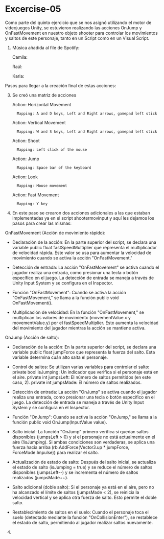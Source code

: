 # Excercise-05

Como parte del quinto ejercicio que se nos asignó utilizando el motor de videojuegos Unity, se estuvieron realizando las acciones OnJump y OnFastMovement en nuestro objeto shooter para controlar los movimientos y saltos de este personaje, tanto en un Script como en un Visual Script.

1.	Música añadida al file de Spotify:

  	Camila:

  	Raúl:

  	Karla:
  	
Pasos para llegar a la creación final de estas acciones:

3.	Se creó una matriz de acciones

    Action: Horizontal Movement	
  
          Mapping: A and D keys, Left and Right arrows, gamepad left stick

    Action: Vertical Movement
  	
          Mapping: W and S keys, Left and Right arrows, gamepad left stick

    Action: Shoot
  	
          Mapping: Left click of the mouse

    Action: Jump
  	
          Mapping: Space bar of the keyboard

    Action: Look
  	
          Mapping: Mouse movement

    Action: Fast Movement
  	
          Mapping: Y key 

5.	En este paso se crearon dos acciones adicionales a las que estaban implementadas ya en el script shootermovinput y aquí les dejamos los pasos para crear las mismas:

OnFastMovement (Acción de movimiento rápido):

-	Declaración de la acción: En la parte superior del script, se declara una variable public float fastSpeedMultiplier que representa el multiplicador de velocidad rápida. Este valor se usa para aumentar la velocidad de movimiento cuando se activa la acción "OnFastMovement."

-	Detección de entrada: La acción "OnFastMovement" se activa cuando el jugador realiza una entrada, como presionar una tecla o botón específico en el juego. La detección de entrada se maneja a través de Unity Input System y se configura en el Inspector.

-	Función "OnFastMovement": Cuando se activa la acción "OnFastMovement," se llama a la función public void OnFastMovement().

-	Multiplicación de velocidad: En la función "OnFastMovement," se multiplican los valores de movimiento (movementValue.x y movementValue.y) por el fastSpeedMultiplier. Esto aumenta la velocidad del movimiento del jugador mientras la acción se mantiene activa.

OnJump (Acción de salto):

-	Declaración de la acción: En la parte superior del script, se declara una variable public float jumpForce que representa la fuerza del salto. Esta variable determina cuán alto salta el personaje.

-	Control de saltos: Se utilizan varias variables para controlar el salto:
private bool isJumping: Un indicador que verifica si el personaje está en el aire.
private int jumpsLeft: El número de saltos permitidos (en este caso, 2).
private int jumpsMade: El número de saltos realizados.

-	Detección de entrada: La acción "OnJump" se activa cuando el jugador realiza una entrada, como presionar una tecla o botón específico en el juego. La detección de entrada se maneja a través de Unity Input System y se configura en el Inspector.

-	Función "OnJump": Cuando se activa la acción "OnJump," se llama a la función public void OnJump(InputValue value).

-	Salto inicial: La función "OnJump" primero verifica si quedan saltos disponibles (jumpsLeft > 0) y si el personaje no está actualmente en el aire (!isJumping). Si ambas condiciones son verdaderas, se aplica una fuerza hacia arriba (rb.AddForce(Vector3.up * jumpForce, ForceMode.Impulse)) para realizar el salto.

-	Actualización de estado de salto: Después del salto inicial, se actualiza el estado de salto (isJumping = true) y se reduce el número de saltos disponibles (jumpsLeft--) y se incrementa el número de saltos realizados (jumpsMade++).

-	Salto adicional (doble salto): Si el personaje ya está en el aire, pero no ha alcanzado el límite de saltos (jumpsMade < 2), se reinicia la velocidad vertical y se aplica otra fuerza de salto. Esto permite el doble salto.

-	Restablecimiento de saltos en el suelo: Cuando el personaje toca el suelo (detectado mediante la función "OnCollisionEnter"), se restablece el estado de salto, permitiendo al jugador realizar saltos nuevamente.

4. 
